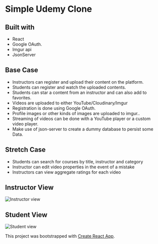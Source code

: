 

# Simple Udemy Clone




## **Built with**
* React
* Google OAuth.
* Imgur api
* JsonServer


## **Base Case**

* Instructors can register and upload their content on the platform.
* Students can register and watch the uploaded contents.
* Students can star a content from an instructor and can also add to favorites.
* Videos are uploaded to either YouTube/Cloudinary/Imgur
* Registration is done using Google OAuth.
* Profile images or other kinds of images are uploaded to imgur..
* Streaming of videos can be done with a YouTube player or a custom video player.
* Make use of json-server to create a dummy database to persist some Data.

## **Stretch Case**

* Students can search for courses by title, instructor and category
* Instructor can edit video properties in the event of a mistake 
* Instructors can view aggregate ratings for each video

## **Instructor View**
![Instructor view](https://i.ibb.co/4pjNR8f/instructor-dashboard.png)


## **Student View**
![Student view](https://i.ibb.co/BKMRq8G/student-dashboard.png)

















This project was bootstrapped with [Create React App](https://github.com/facebook/create-react-app).

